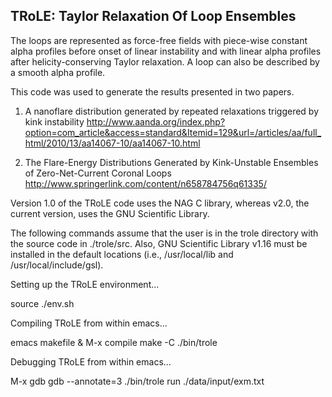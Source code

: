 TRoLE: Taylor Relaxation Of Loop Ensembles
------------------------------------------

The loops are represented as force-free fields with piece-wise constant alpha profiles before onset of linear instability
and with linear alpha profiles after helicity-conserving Taylor relaxation. A loop can also be described by a smooth alpha profile.

This code was used to generate the results presented in two papers.

1. A nanoflare distribution generated by repeated relaxations triggered by kink instability
http://www.aanda.org/index.php?option=com_article&access=standard&Itemid=129&url=/articles/aa/full_html/2010/13/aa14067-10/aa14067-10.html

2. The Flare-Energy Distributions Generated by Kink-Unstable Ensembles of Zero-Net-Current Coronal Loops
http://www.springerlink.com/content/n658784756q61335/

Version 1.0 of the TRoLE code uses the NAG C library, whereas v2.0, the current version, uses the GNU Scientific Library.


The following commands assume that the user is in the trole directory with the source code in ./trole/src.
Also, GNU Scientific Library v1.16 must be installed in the default locations (i.e., /usr/local/lib and /usr/local/include/gsl).


Setting up the TRoLE environment...

source ./env.sh


Compiling TRoLE from within emacs...

emacs makefile &
M-x compile
make -C ./bin/trole


Debugging TRoLE from within emacs...

M-x gdb
gdb --annotate=3 ./bin/trole
run ./data/input/exm.txt
